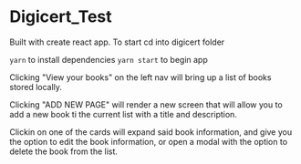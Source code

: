 # Digicert_Test

Built with create react app. 
To start cd into digicert folder

`yarn` to install dependencies
`yarn start` to begin app

Clicking "View your books" on the left nav will bring up a list of books stored locally.

Clicking "ADD NEW PAGE" will render a new screen that will allow you to add a new book ti the current list with a title and description. 

Clickin on one of the cards will expand said book information, and give you the option to edit the book information, or open a modal with the option to delete the book from the list.
